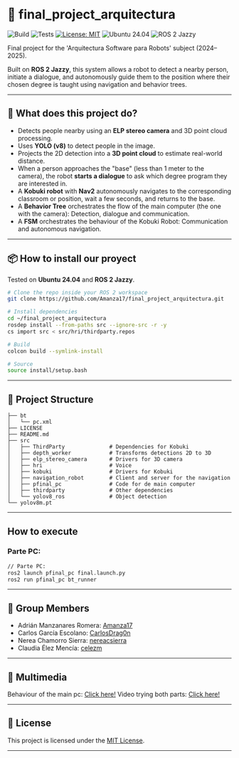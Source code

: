 # 🤖 final_project_arquitectura

![Build](https://github.com/amanza17/final_project_arquitectura/actions/workflows/ci.yml/badge.svg?branch=main)
![Tests](https://github.com/amanza17/final_project_arquitectura/actions/workflows/test.yml/badge.svg?branch=main)
[![License: MIT](https://img.shields.io/badge/License-MIT-purple.svg)](https://opensource.org/licenses/MIT)
![Ubuntu 24.04](https://img.shields.io/badge/OS-Ubuntu%2024.04-orange)
![ROS 2 Jazzy](https://img.shields.io/badge/ROS%202-Jazzy-blue)


Final project for the 'Arquitectura Software para Robots' subject (2024–2025). 

Built on **ROS 2 Jazzy**, this system allows a robot to detect a nearby person, initiate a dialogue, and autonomously guide them to the position where their chosen degree is taught using navigation and behavior trees.

---

## 🧠 What does this project do?

- Detects people nearby using an **ELP stereo camera** and 3D point cloud processing.
- Uses **YOLO (v8)** to detect people in the image.
- Projects the 2D detection into a **3D point cloud** to estimate real-world distance.
- When a person approaches the "base" (less than 1 meter to the camera), the robot **starts a dialogue** to ask which degree program they are interested in.
- A **Kobuki robot** with **Nav2** autonomously navigates to the corresponding classroom or position, wait a few seconds, and returns to the base.
- A **Behavior Tree** orchestrates the flow of the main computer (the one with the camera): Detection, dialogue and communication.
- A **FSM** orchestrates the behaviour of the Kobuki Robot: Communication and autonomous navigation.

---

## 📦 How to install our proyect

Tested on **Ubuntu 24.04** and **ROS 2 Jazzy**.

```bash
# Clone the repo inside your ROS 2 workspace
git clone https://github.com/Amanza17/final_project_arquitectura.git

# Install dependencies
cd ~/final_project_arquitectura
rosdep install --from-paths src --ignore-src -r -y
cs import src < src/hri/thirdparty.repos

# Build
colcon build --symlink-install

# Source
source install/setup.bash
```

---

## 📁 Project Structure

```plaintext
├── bt
│   └── pc.xml
├── LICENSE
├── README.md
├── src
│   ├── ThirdParty              # Dependencies for Kobuki
│   ├── depth_worker            # Transforms detections 2D to 3D
│   ├── elp_stereo_camera       # Drivers for 3D camera
│   ├── hri                     # Voice
│   ├── kobuki                  # Drivers for Kobuki
│   ├── navigation_robot        # Client and server for the navigation
│   ├── pfinal_pc               # Code for de main computer
│   ├── thirdparty              # Other dependencies
│   └── yolov8_ros              # Object detection
└── yolov8m.pt

```

---

## How to execute

### Parte PC:
```bash
// Parte PC:
ros2 launch pfinal_pc final.launch.py
ros2 run pfinal_pc bt_runner
```

---

## 👥 Group Members

- Adrián Manzanares Romera: [Amanza17](https://github.com/amanza17)
- Carlos García Escolano: [CarlosDrag0n](https://github.com/CarlosDrag0n)
- Nerea Chamorro Sierra: [nereacsierra](https://github.com/nereacsierra)
- Claudia Élez Mencía: [celezm](https://github.com/celezm)

---

## 🎦 Multimedia

Behaviour of the main pc: [Click here!](https://youtu.be/WHoLtzbrBdE)
Video trying both parts: [Click here!](https://youtu.be/DCAXKv_venw)

---

## 📄 License

This project is licensed under the [MIT License](LICENSE).

---

